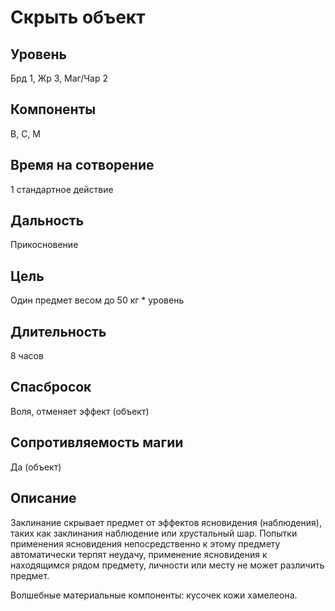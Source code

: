 # Скрыть объект

## Уровень
Брд 1, Жр 3, Маг/Чар 2
## Компоненты
В, С, М
## Время на сотворение
1 стандартное действие
## Дальность
Прикосновение
## Цель
Один предмет весом до 50 кг * уровень
## Длительность
8 часов
## Спасбросок
Воля, отменяет эффект (объект)
## Сопротивляемость магии
Да (объект)
## Описание
Заклинание скрывает предмет от эффектов ясновидения (наблюдения), таких как заклинания наблюдение или хрустальный шар. Попытки применения ясновидения непосредственно к этому предмету автоматически терпят неудачу, применение ясновидения к находящимся рядом предмету, личности или месту не может различить предмет.

Волшебные материальные компоненты: кусочек кожи хамелеона.